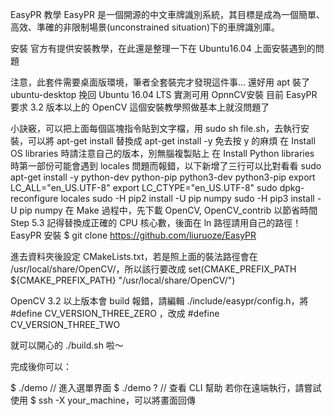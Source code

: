 EasyPR 教學
EasyPR 是一個開源的中文車牌識別系統，其目標是成為一個簡單、高效、準確的非限制場景(unconstrained situation)下的車牌識別庫。

安裝
官方有提供安裝教學，在此還是整理一下在 Ubuntu16.04 上面安裝遇到的問題

注意，此套件需要桌面版環境，筆者全套裝完才發現這件事... 還好用 apt 裝了 ubuntu-desktop 挽回
Ubuntu 16.04 LTS 實測可用
OpnnCV安裝
目前 EasyPR 要求 3.2 版本以上的 OpenCV
這個安裝教學照做基本上就沒問題了

小訣竅，可以把上面每個區塊指令貼到文字檔，用 sudo sh file.sh，去執行安裝，可以將 apt-get install 替換成 apt-get install -y 免去按 y 的麻煩
在 Install OS libraries 時請注意自己的版本，別無腦複製貼上
在 Install Python libraries 時第一部份可能會遇到 locales 問題而報錯，以下新增了三行可以比對看看
sudo apt-get install -y python-dev python-pip python3-dev python3-pip
export LC_ALL="en_US.UTF-8"
export LC_CTYPE="en_US.UTF-8"
sudo dpkg-reconfigure locales
sudo -H pip2 install -U pip numpy
sudo -H pip3 install -U pip numpy
在 Make 過程中，先下載 OpenCV, OpenCV_contrib 以節省時間
Step 5.3 記得替換成正確的 CPU 核心數，後面在 ln 路徑請用自己的路徑！
EasyPR 安裝
$ git clone https://github.com/liuruoze/EasyPR

進去資料夾後設定 CMakeLists.txt，若是照上面的裝法路徑會在 /usr/local/share/OpenCV/，所以該行要改成 set(CMAKE_PREFIX_PATH ${CMAKE_PREFIX_PATH} "/usr/local/share/OpenCV/")

OpenCV 3.2 以上版本會 build 報錯，請編輯 ./include/easypr/config.h，將 #define CV_VERSION_THREE_ZERO ，改成 #define CV_VERSION_THREE_TWO

就可以開心的 ./build.sh 啦～

完成後你可以：

$ ./demo // 進入選單界面
$ ./demo ? // 查看 CLI 幫助
若你在遠端執行，請嘗試使用 $ ssh -X your_machine，可以將畫面回傳
